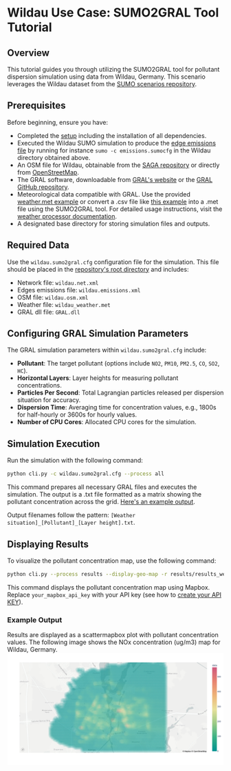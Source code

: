 # Wildau Use Case: SUMO2GRAL Tool Tutorial

## Overview

This tutorial guides you through utilizing the SUMO2GRAL tool for pollutant dispersion simulation using data from Wildau, Germany. This scenario leverages the Wildau dataset from the [SUMO scenarios repository](https://github.com/DLR-TS/sumo-scenarios/tree/main/Wildau).

## Prerequisites

Before beginning, ensure you have:

- Completed the [setup](../../README.md#setup) including the installation of all dependencies.
- Executed the Wildau SUMO simulation to produce the [edge emissions file](https://sumo.dlr.de/docs/Simulation/Output/Lane-_or_Edge-based_Emissions_Measures.html) by running for instance `sumo -c emissions.sumocfg` in the Wildau directory obtained above.
- An OSM file for Wildau, obtainable from the [SAGA repository](https://github.com/lcodeca/SUMOActivityGen/raw/master/tests/wildau_osm.xml.gz) or directly from [OpenStreetMap](https://www.openstreetmap.org/).
- The GRAL software, downloadable from [GRAL's website](https://gral.tugraz.at/) or the [GRAL GitHub repository](https://github.com/GralDispersionModel/GRAL).
- Meteorological data compatible with GRAL. Use the provided [weather.met example](/weather/examples/weather.met) or convert a .csv file like [this example](/weather/examples/standard_input_weather_data.csv) into a .met file using the SUMO2GRAL tool. For detailed usage instructions, visit the [weather processor documentation](https://seniel98.github.io/SUMO2GRAL/weather/weather_processor/#usage).
- A designated base directory for storing simulation files and outputs.

## Required Data

Use the `wildau.sumo2gral.cfg` configuration file for the simulation. This file should be placed in the [repository's root directory](wildau.sumo2gral.cfg) and includes:

- Network file: `wildau.net.xml`
- Edges emissions file: `wildau.emissions.xml`
- OSM file: `wildau.osm.xml`
- Weather file: `wildau_weather.met`
- GRAL dll file: `GRAL.dll`

## Configuring GRAL Simulation Parameters

The GRAL simulation parameters within `wildau.sumo2gral.cfg` include:

- **Pollutant**: The target pollutant (options include `NO2`, `PM10`, `PM2.5`, `CO`, `SO2`, `HC`).
- **Horizontal Layers**: Layer heights for measuring pollutant concentrations.
- **Particles Per Second**: Total Lagrangian particles released per dispersion situation for accuracy.
- **Dispersion Time**: Averaging time for concentration values, e.g., 1800s for half-hourly or 3600s for hourly values.
- **Number of CPU Cores**: Allocated CPU cores for the simulation.

## Simulation Execution

Run the simulation with the following command:

```bash
python cli.py -c wildau.sumo2gral.cfg --process all
```

This command prepares all necessary GRAL files and executes the simulation. The output is a .txt file formatted as a matrix showing the pollutant concentration across the grid. [Here's an example output](results/results_weather_1_NOx_6m.txt).

Output filenames follow the pattern: `[Weather situation]_[Pollutant]_[Layer height].txt`.

## Displaying Results

To visualize the pollutant concentration map, use the following command:

```bash
python cli.py --process results --display-geo-map -r results/results_weather_1_NOx_6m.txt --mapbox-api-key your_mapbox_api_key
```

This command displays the pollutant concentration map using Mapbox. Replace `your_mapbox_api_key` with your API key (see how to [create your API KEY](https://docs.mapbox.com/help/getting-started/access-tokens/)).

### Example Output

Results are displayed as a scattermapbox plot with pollutant concentration values. The following image shows the NOx concentration (ug/m3) map for Wildau, Germany.
![Pollutant Concentration Map](results/WildauNOx.png)
